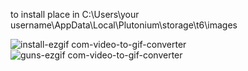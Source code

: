 to install place in C:\Users\your username\AppData\Local\Plutonium\storage\t6\images


![install-ezgif com-video-to-gif-converter](https://github.com/user-attachments/assets/a0ee5a68-a818-4799-9049-97cbcb3f1add)
![guns-ezgif com-video-to-gif-converter](https://github.com/user-attachments/assets/178e1ecc-0ccd-4f7a-a4cc-3f5854276021)
